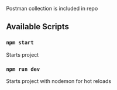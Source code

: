 Postman collection is included in repo

## Available Scripts

### `npm start`

Starts project

### `npm run dev`

Starts project with nodemon for hot reloads
